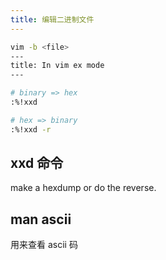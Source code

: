 ```yaml
---
title: 编辑二进制文件
---
```



```sh
vim -b <file>
---
title: In vim ex mode
---

# binary => hex
:%!xxd

# hex => binary
:%!xxd -r
```
## xxd 命令

make a hexdump or do the reverse.

## man ascii

用来查看 ascii 码
